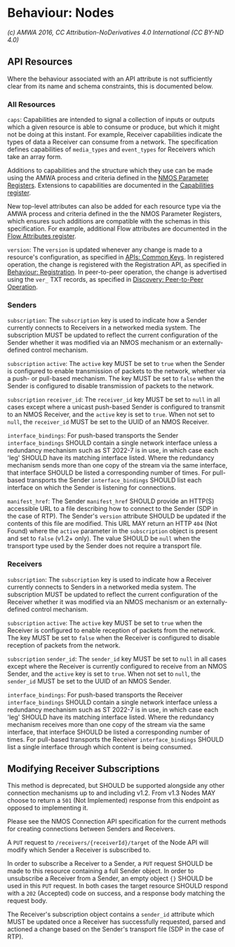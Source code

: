 # Behaviour: Nodes

_(c) AMWA 2016, CC Attribution-NoDerivatives 4.0 International (CC BY-ND 4.0)_

## API Resources

Where the behaviour associated with an API attribute is not sufficiently clear from its name and schema constraints, this is documented below.

### All Resources

`caps`: Capabilities are intended to signal a collection of inputs or outputs which a given resource is able to consume or produce, but which it might not be doing at this instant. For example, Receiver capabilities indicate the types of data a Receiver can consume from a network. The specification defines capabilities of `media_types` and `event_types` for Receivers which take an array form.

Additions to capabilities and the structure which they use can be made using the AMWA process and criteria defined in the [NMOS Parameter Registers](https://specs.amwa.tv/nmos-parameter-registers/). Extensions to capabilities are documented in the [Capabilities register](https://specs.amwa.tv/nmos-parameter-registers/branches/main/capabilities/).

New top-level attributes can also be added for each resource type via the AMWA process and criteria defined in the the NMOS Parameter Registers, which ensures such additions are compatible with the schemas in this specification. For example, additional Flow attributes are documented in the [Flow Attributes register](https://specs.amwa.tv/nmos-parameter-registers/branches/main/flow-attributes/).

`version`: The `version` is updated whenever any change is made to a resource's configuration, as specified in [APIs: Common Keys](APIs%20-%20Common%20Keys.md#version). In registered operation, the change is registered with the Registration API, as specified in [Behaviour: Registration](Behaviour%20-%20Registration.md#registration-updates). In peer-to-peer operation, the change is advertised using the `ver_` TXT records, as specified in [Discovery: Peer-to-Peer Operation](Discovery%20-%20Peer%20to%20Peer%20Operation.md#ver_).

### Senders

`subscription`: The `subscription` key is used to indicate how a Sender currently connects to Receivers in a networked media system. The subscription MUST be updated to reflect the current configuration of the Sender whether it was modified via an NMOS mechanism or an externally-defined control mechanism.

`subscription` `active`: The `active` key MUST be set to `true` when the Sender is configured to enable transmission of packets to the network, whether via a push- or pull-based mechanism. The key MUST be set to `false` when the Sender is configured to disable transmission of packets to the network.

`subscription` `receiver_id`: The `receiver_id` key MUST be set to `null` in all cases except where a unicast push-based Sender is configured to transmit to an NMOS Receiver, and the `active` key is set to `true`. When not set to `null`, the `receiver_id` MUST be set to the UUID of an NMOS Receiver.

`interface_bindings`: For push-based transports the Sender `interface_bindings` SHOULD contain a single network interface unless a redundancy mechanism such as ST 2022-7 is in use, in which case each 'leg' SHOULD have its matching interface listed. Where the redundancy mechanism sends more than one copy of the stream via the same interface, that interface SHOULD be listed a corresponding number of times. For pull-based transports the Sender `interface_bindings` SHOULD list each interface on which the Sender is listening for connections.

`manifest_href`: The Sender `manifest_href` SHOULD provide an HTTP(S) accessible URL to a file describing how to connect to the Sender (SDP in the case of RTP). The Sender's `version` attribute SHOULD be updated if the contents of this file are modified. This URL MAY return an HTTP `404` (Not Found) where the `active` parameter in the `subscription` object is present and set to `false` (v1.2+ only). The value SHOULD be `null` when the transport type used by the Sender does not require a transport file.

### Receivers

`subscription`: The `subscription` key is used to indicate how a Receiver currently connects to Senders in a networked media system. The subscription MUST be updated to reflect the current configuration of the Receiver whether it was modified via an NMOS mechanism or an externally-defined control mechanism.

`subscription` `active`: The `active` key MUST be set to `true` when the Receiver is configured to enable reception of packets from the network. The key MUST be set to `false` when the Receiver is configured to disable reception of packets from the network.

`subscription` `sender_id`: The `sender_id` key MUST be set to `null` in all cases except where the Receiver is currently configured to receive from an NMOS Sender, and the `active` key is set to `true`. When not set to `null`, the `sender_id` MUST be set to the UUID of an NMOS Sender.

`interface_bindings`: For push-based transports the Receiver `interface_bindings` SHOULD contain a single network interface unless a redundancy mechanism such as ST 2022-7 is in use, in which case each 'leg' SHOULD have its matching interface listed. Where the redundancy mechanism receives more than one copy of the stream via the same interface, that interface SHOULD be listed a corresponding number of times. For pull-based transports the Receiver `interface_bindings` SHOULD list a single interface through which content is being consumed.

## Modifying Receiver Subscriptions

This method is deprecated, but SHOULD be supported alongside any other connection mechanisms up to and including v1.2. From v1.3 Nodes MAY choose to return a `501` (Not Implemented) response from this endpoint as opposed to implementing it.

Please see the NMOS Connection API specification for the current methods for creating connections between Senders and Receivers.

A `PUT` request to `/receivers/{receiverId}/target` of the Node API will modify which Sender a Receiver is subscribed to.

In order to subscribe a Receiver to a Sender, a `PUT` request SHOULD be made to this resource containing a full Sender object.
In order to unsubscribe a Receiver from a Sender, an empty object `{}` SHOULD be used in this `PUT` request.
In both cases the target resource SHOULD respond with a `202` (Accepted) code on success, and a response body matching the request body.

The Receiver's subscription object contains a `sender_id` attribute which MUST be updated once a Receiver has successfully requested, parsed and actioned a change based on the Sender's transport file (SDP in the case of RTP).
